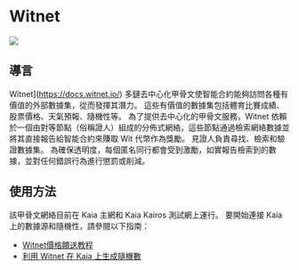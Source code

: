 # Witnet

![](/img/banners/kaia-witnet.png)

## 導言

Witnet](https://docs.witnet.io/) 多鏈去中心化甲骨文使智能合約能夠訪問各種有價值的外部數據集，從而發揮其潛力。 這些有價值的數據集包括體育比賽成績、股票價格、天氣預報、隨機性等。
為了提供去中心化的甲骨文服務，Witnet 依賴於一個由對等節點（俗稱證人）組成的分佈式網絡，這些節點通過檢索網絡數據並將其直接報告給智能合約來賺取 Wit 代幣作為獎勵。 見證人負責尋找、檢索和驗證數據集。 為確保透明度，每個匿名同行都會受到激勵，如實報告檢索到的數據，並對任何錯誤行為進行懲罰或削減。

## 使用方法

該甲骨文網絡目前在 Kaia 主網和 Kaia Kairos 測試網上運行。 要開始連接 Kaia 上的數據源和隨機性，請參閱以下指南：

- [Witnet價格饋送教程](https://metaverse-knowledge-kit.klaytn.foundation/docs/decentralized-oracle/oracle-providers/witnet-tutorial)
- [利用 Witnet 在 Kaia 上生成隨機數](https://medium.com/klaytn/random-number-generation-on-klaytn-with-witnet-ae136dad0562)

